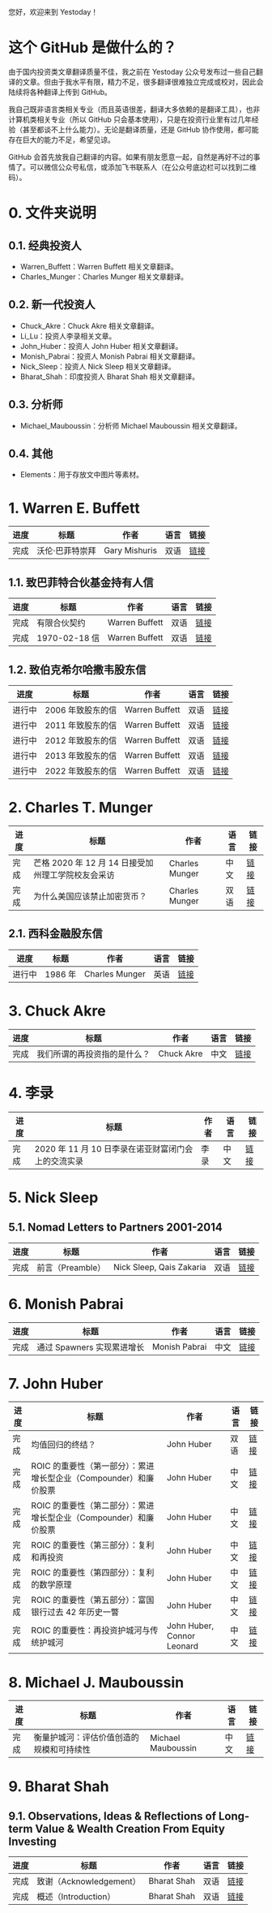 您好，欢迎来到 Yestoday！

# 这个 GitHub 是做什么的？

由于国内投资类文章翻译质量不佳，我之前在 Yestoday 公众号发布过一些自己翻译的文章。但由于我水平有限，精力不足，很多翻译很难独立完成或校对，因此会陆续将各种翻译上传到 GitHub。

我自己既非语言类相关专业（而且英语很差，翻译大多依赖的是翻译工具），也非计算机类相关专业（所以 GitHub 只会基本使用），只是在投资行业里有过几年经验（甚至都谈不上什么能力）。无论是翻译质量，还是 GitHub 协作使用，都可能存在巨大的能力不足，希望见谅。

GitHub 会首先放我自己翻译的内容。如果有朋友愿意一起，自然是再好不过的事情了。可以微信公众号私信，或添加飞书联系人（在公众号底边栏可以找到二维码）。

# 0. 文件夹说明

## 0.1. 经典投资人

- Warren_Buffett：Warren Buffett 相关文章翻译。
- Charles_Munger：Charles Munger 相关文章翻译。

## 0.2. 新一代投资人

- Chuck_Akre：Chuck Akre 相关文章翻译。
- Li_Lu：投资人李录相关文章。
- John_Huber：投资人 John Huber 相关文章翻译。
- Monish_Pabrai：投资人 Monish Pabrai 相关文章翻译。
- Nick_Sleep：投资人 Nick Sleep 相关文章翻译。
- Bharat_Shah：印度投资人 Bharat Shah 相关文章翻译。

## 0.3. 分析师

- Michael_Mauboussin：分析师 Michael Mauboussin 相关文章翻译。

## 0.4. 其他

- Elements：用于存放文中图片等素材。

# 1. Warren E. Buffett

进度|标题|作者|语言|链接
---|---|---|---|---
完成|沃伦·巴菲特崇拜|Gary Mishuris|双语|[链接](https://github.com/pzponge/Yestoday/blob/main/Warren_Buffett/The_Cult_of_Warren_Buffett.md)

## 1.1. 致巴菲特合伙基金持有人信

进度|标题|作者|语言|链接
---|---|---|---|---
完成|有限合伙契约|Warren Buffett|双语|[链接](https://github.com/pzponge/Yestoday/blob/main/Warren_Buffett/Buffett_Partnership_Letters/Certificate_of_Limited_Partnership.md)
完成|1970-02-18 信|Warren Buffett|双语|[链接](https://github.com/pzponge/Yestoday/blob/main/Warren_Buffett/Buffett_Partnership_Letters/Letter_to_Partners_19700218.md)


## 1.2. 致伯克希尔哈撒韦股东信

进度|标题|作者|语言|链接
---|---|---|---|---
进行中|2006 年致股东的信|Warren Buffett|双语|[链接](https://github.com/pzponge/Yestoday/blob/main/Warren_Buffett/Berkshire_Hathaway_Letters/2006_Letter_to_Berkshire_Shareholders.md)
进行中|2011 年致股东的信|Warren Buffett|双语|[链接](https://github.com/pzponge/Yestoday/blob/main/Warren_Buffett/Berkshire_Hathaway_Letters/2011_Letter_to_Berkshire_Shareholders.md)
进行中|2012 年致股东的信|Warren Buffett|双语|[链接](https://github.com/pzponge/Yestoday/blob/main/Warren_Buffett/Berkshire_Hathaway_Letters/2012_Letter_to_Berkshire_Shareholders.md)
进行中|2013 年致股东的信|Warren Buffett|双语|[链接](https://github.com/pzponge/Yestoday/blob/main/Warren_Buffett/Berkshire_Hathaway_Letters/2013_Letter_to_Berkshire_Shareholders.md)
进行中|2022 年致股东的信|Warren Buffett|双语|[链接](https://github.com/pzponge/Yestoday/blob/main/Warren_Buffett/2022_Letter_to_Berkshire_Shareholders.md)

# 2. Charles T. Munger

进度|标题|作者|语言|链接
---|---|---|---|---
完成|芒格 2020 年 12 月 14 日接受加州理工学院校友会采访|Charles Munger|中文|[链接](https://github.com/pzponge/Yestoday/blob/main/Charles_Munger/%E8%8A%92%E6%A0%BC%202020%20%E5%B9%B4%2012%20%E6%9C%88%2014%20%E6%97%A5%E6%8E%A5%E5%8F%97%E5%8A%A0%E5%B7%9E%E7%90%86%E5%B7%A5%E5%AD%A6%E9%99%A2%E6%A0%A1%E5%8F%8B%E4%BC%9A%E9%87%87%E8%AE%BF.md)
完成|为什么美国应该禁止加密货币？|Charles Munger|双语|[链接](https://github.com/pzponge/Yestoday/blob/main/Charles_Munger/Why_America_Should_Ban_Crypto.md)

## 2.1. 西科金融股东信

进度|标题|作者|语言|链接
---|---|---|---|---
进行中|1986 年|Charles Munger|英语|[链接](https://github.com/pzponge/Yestoday/blob/main/Charles_Munger/Wesco_Letter_to_Shareholders/1986_Letter_to_Wesco_Shareholders.md)

# 3. Chuck Akre

进度|标题|作者|语言|链接
---|---|---|---|---
完成|我们所谓的再投资指的是什么？|Chuck Akre|中文|[链接](https://github.com/pzponge/Yestoday/blob/main/Chuck_Akre/What_Do_We_Mean_By_Reinvestment.md)

# 4. 李录

进度|标题|作者|语言|链接
---|---|---|---|---
完成|2020 年 11 月 10 日李录在诺亚财富闭门会上的交流实录|李录|中文|[链接](https://github.com/pzponge/Yestoday/blob/main/Li_Lu/2020%20%E5%B9%B4%2011%20%E6%9C%88%2010%20%E6%97%A5%E6%9D%8E%E5%BD%95%E5%9C%A8%E8%AF%BA%E4%BA%9A%E8%B4%A2%E5%AF%8C%E9%97%AD%E9%97%A8%E4%BC%9A%E4%B8%8A%E7%9A%84%E4%BA%A4%E6%B5%81%E5%AE%9E%E5%BD%95.md)


# 5. Nick Sleep

## 5.1. Nomad Letters to Partners 2001-2014

进度|标题|作者|语言|链接
---|---|---|---|---
完成|前言（Preamble）|Nick Sleep, Qais Zakaria|双语|[链接](https://github.com/pzponge/Yestoday/blob/main/Nick_Sleep/Nomad_Letters_to_Partners_2001-2014/Preamble.md)


# 6. Monish Pabrai

进度|标题|作者|语言|链接
---|---|---|---|---
完成|通过 Spawners 实现累进增长|Monish Pabrai|中文|[链接](https://github.com/pzponge/Yestoday/blob/main/Monish_Pabrai/Compounding_with_the_Spawners.md)


# 7. John Huber

进度|标题|作者|语言|链接
---|---|---|---|---
完成|均值回归的终结？|John Huber|双语|[链接](https://github.com/pzponge/Yestoday/blob/main/John_Huber/End_of_Mean_Reversion.md)
完成|ROIC 的重要性（第一部分）：累进增长型企业（Compounder）和廉价股票|John Huber|中文|[链接](https://github.com/pzponge/Yestoday/blob/main/John_Huber/Importance_of_ROIC_Part_1.md)
完成|ROIC 的重要性（第二部分）：累进增长型企业（Compounder）和廉价股票|John Huber|中文|[链接](https://github.com/pzponge/Yestoday/blob/main/John_Huber/Importance_of_ROIC_Part_2.md)
完成|ROIC 的重要性（第三部分）：复利和再投资|John Huber|中文|[链接](https://github.com/pzponge/Yestoday/blob/main/John_Huber/Importance_of_ROIC_Part_3.md)
完成|ROIC 的重要性（第四部分）：复利的数学原理|John Huber|中文|[链接](https://github.com/pzponge/Yestoday/blob/main/John_Huber/Importance_of_ROIC_Part_4.md)
完成|ROIC 的重要性（第五部分）：富国银行过去 42 年历史一瞥|John Huber|中文|[链接](https://github.com/pzponge/Yestoday/blob/main/John_Huber/Importance_of_ROIC_Part_5.md)
完成|ROIC 的重要性：再投资护城河与传统护城河|John Huber, Connor Leonard|中文|[链接](https://github.com/pzponge/Yestoday/blob/main/John_Huber/Importance_of_ROIC_Reinvestment_vs_Legacy_Moats.md)

# 8. Michael J. Mauboussin

进度|标题|作者|语言|链接
---|---|---|---|---
完成|衡量护城河：评估价值创造的规模和可持续性|Michael Mauboussin|中文|[链接](https://github.com/pzponge/Yestoday/blob/main/Michael_Mauboussin/Measuring_the_Moat.md)

# 9. Bharat Shah

## 9.1. Observations, Ideas & Reflections of Long-term Value & Wealth Creation From Equity Investing

进度|标题|作者|语言|链接
---|---|---|---|---
完成|致谢（Acknowledgement）|Bharat Shah|双语|[链接](https://github.com/pzponge/Yestoday/blob/main/Bharat_Shah/Observations_Ideas_and_Reflections_of_Long-term_Value_and_Wealth_Creation_From_Equity_Investing/Acknowledgement.md)
完成|概述（Introduction）|Bharat Shah|双语|[链接](https://github.com/pzponge/Yestoday/blob/main/Bharat_Shah/Observations_Ideas_and_Reflections_of_Long-term_Value_and_Wealth_Creation_From_Equity_Investing/Introduction.md)
